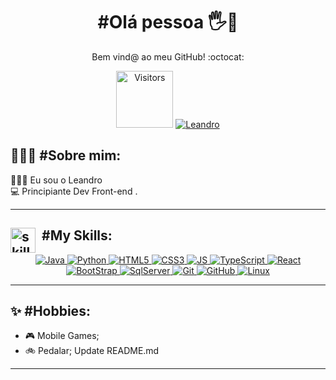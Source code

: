 <h1 color="black" align="center"> #Olá pessoa 🖐️🙂 </h1>
<p align="center" color="grey" size="14px">Bem vind@ ao meu GitHub! :octocat:</p>

<p align="center">
    <a>
        <img width="91" alt="Visitors" src="http://estruyf-github.azurewebsites.net/api/VisitorHit?user=britoleandro&repo=britoleandro&countColorcountColor"/>
    </a> 
    <a href="https://www.linkedin.com/in/leandropbrito">
        <img 
            alt="Leandro" 
            src="https://img.shields.io/badge/-Leandro%20Brito-%230077b5?style=flat-square&logo=linkedin">
    </a>   
</p>

<h2 align='left'>👨🏻‍💻 #Sobre mim:</h2>
<p align='left' color="grey" font-size="20px">🧑🏻‍🚀 Eu sou o Leandro <br/>
  💻 Principiante Dev Front-end .</p>
<p>

---

<p>
    <h2 align="left"><img  alt="skills"  width="40" height="40" style="margin-right:10px;float:left;" src="assets/skill.svg"></img>#My Skills: </h2>
</p>
<p align="center">
    <a href="https://docs.oracle.com/en/java/">
    <img alt="Java" src="https://img.shields.io/badge/Java-007396?style=for-the-badge&logo=java&logoColor=white"/>
    </a>
    <a href="https://www.python.org/">
    <img alt="Python" src="https://img.shields.io/badge/Python-14354C?style=for-the-badge&logo=python&logoColor=white"/>
    </a>
    <a href="https://developer.mozilla.org/en-US/docs/Web/HTML">
    <img alt="HTML5" src="https://img.shields.io/badge/HTML5-E34F26?style=for-the-badge&logo=html5&logoColor=white"/>
    </a>
    <a href="https://developer.mozilla.org/en-US/docs/Web/CSS">
    <img alt="CSS3" src="https://img.shields.io/badge/CSS3-1572B6?style=for-the-badge&logo=css3&logoColor=white"/>
    </a>
    <a href="https://www.javascript.com/">
    <img alt="JS" src="https://img.shields.io/badge/JavaScript-F7DF1E?style=for-the-badge&logo=javascript&logoColor=black"/>
    </a>
    <a href="https://www.typescriptlang.org/">
    <img alt="TypeScript" src="https://img.shields.io/badge/TypeScript-3178C6?style=for-the-badge&logo=typescript&logoColor=white"/>
    </a>
    <a href="https://reactjs.org/">
    <img alt="React" src="https://img.shields.io/badge/React-61DAFB?style=for-the-badge&logo=react&logoColor=black"/>
    </a>
    <a href="https://getbootstrap.com/">
    <img alt="BootStrap" src="https://img.shields.io/badge/Bootstrap-563D7C?style=for-the-badge&logo=bootstrap&logoColor=white"/>
    </a>
    <a href="https://www.microsoft.com/pt-br/sql-server/sql-server-2019">
    <img alt="SqlServer" src="https://img.shields.io/badge/SQLServer-00000F?style=for-the-badge&logo=microsoft-sql-server&logoColor=white"/>
    </a>
    <a href="https://git-scm.com/">
    <img alt="Git" src="https://img.shields.io/badge/Git-E95420?style=for-the-badge&logo=git&logoColor=white"/>
    </a>
    <a href="https://github.com/">
    <img alt="GitHub" src="https://img.shields.io/badge/GitHub-100000?style=for-the-badge&logo=github&logoColor=white"/>
    </a>
    <a href="https://www.linuxfoundation.org/">
    <img alt="Linux" src="https://img.shields.io/badge/Linux-FCC624?style=for-the-badge&logo=linux&logoColor=black"/>
    </a>
    
</p>

---
<h2 align='left'>✨ #Hobbies:</h2>

- 🎮 Mobile Games;
- 🚲 Pedalar;
Update README.md
---
<!--**britoleandro/britoleandro** is a ✨ _special_ ✨ repository because its `README.md` (this file) appears on your GitHub profile.-->
